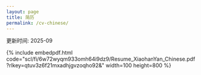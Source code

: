 ```yaml
---
layout: page
title: 简历
permalink: /cv-chinese/
---
```


更新时间: 2025-09

{% include embedpdf.html code="scl/fi/6w72wyqm933omh64i9dz9/Resume_XiaohanYan_Chinese.pdf?rlkey=qtuv3z6f21mxadhjgvzoqho92&" width=100 height=800 %}

